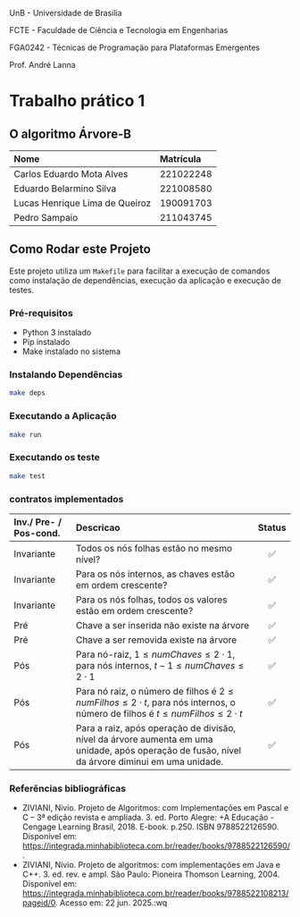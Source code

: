 UnB - Universidade de Brasilia

FCTE - Faculdade de Ciência e Tecnologia em Engenharias

FGA0242 - Técnicas de Programação para Plataformas Emergentes

Prof. André Lanna

# Trabalho prático 1

## O algoritmo Árvore-B

| Nome | Matrícula|
| :- | :- |
| Carlos Eduardo Mota Alves | 221022248 | 
| Eduardo Belarmino Silva | 221008580 | 
| Lucas Henrique Lima de Queiroz | 190091703 |
| Pedro Sampaio | 211043745|

## Como Rodar este Projeto

Este projeto utiliza um `Makefile` para facilitar a execução de comandos como instalação de dependências, execução da aplicação e execução de testes.

### Pré-requisitos

- Python 3 instalado
- Pip instalado
- Make instalado no sistema

### Instalando Dependências

```bash
make deps
```

### Executando a Aplicação

```bash
make run
```

### Executando os teste

```bash 
make test
```

### contratos implementados

| Inv./ Pre- / Pos-cond. | Descricao | Status |
|:---|:---|:--:|
| Invariante | Todos os nós folhas estão no mesmo nível? | :white_check_mark: |
| Invariante | Para os nós internos, as chaves estão em ordem crescente? | :white_check_mark: |
| Invariante | Para os nós folhas, todos os valores estão em ordem crescente? | :white_check_mark: |
| Pré | Chave a ser inserida não existe na árvore | :white_check_mark: |
| Pré | Chave a ser removida existe na árvore | :white_check_mark: |
| Pós | Para nó-raiz, $1 \leq numChaves \leq 2 \cdot 1$, para nós internos, $t-1 \leq numChaves \leq 2 \cdot 1$ | :white_check_mark: |
| Pós | Para nó raiz, o número de filhos é $2 \leq numFilhos \leq 2\cdot t$, para nós internos, o número de filhos é $t \leq numFilhos \leq 2\cdot t$ | :white_check_mark: |
| Pós | Para a raiz, após operação de divisão, nível da árvore aumenta em uma unidade, após operação de fusão, nível da árvore diminui em uma unidade. | :white_check_mark: |

### Referências bibliográficas

   -  ZIVIANI, Nivio. Projeto de Algoritmos: com Implementações em Pascal e C – 3ª edição revista e ampliada. 3. ed. Porto Alegre: +A Educação - Cengage Learning Brasil, 2018. E-book. p.250. ISBN 9788522126590. Disponível em: https://integrada.minhabiblioteca.com.br/reader/books/9788522126590/.
  -  ZIVIANI, Nívio. Projeto de algoritmos: com implementações em Java e C++. 3. ed. rev. e ampl. São Paulo: Pioneira Thomson Learning, 2004. Disponível em: https://integrada.minhabiblioteca.com.br/reader/books/9788522108213/pageid/0. Acesso em: 22 jun. 2025.:wq
 

